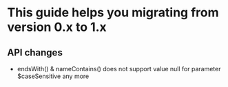 # This guide helps you migrating from version 0.x to 1.x

## API changes

- endsWith() & nameContains() does not support value null for parameter $caseSensitive any more
